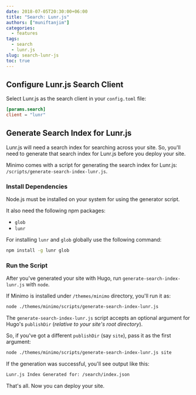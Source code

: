 ```yaml
---
date: 2018-07-05T20:30:00+06:00
title: "Search: Lunr.js"
authors: ["muniftanjim"]
categories:
  - features
tags:
  - search
  - lunr.js
slug: search-lunr-js
toc: true
---
```


## Configure Lunr.js Search Client

Select Lunr.js as the search client in your `config.toml` file:

```toml
[params.search]
client = "lunr"
```

## Generate Search Index for Lunr.js

Lunr.js will need a search index for searching across your site. So, you'll need to generate that search index for Lunr.js before you deploy your site.

Minimo comes with a script for generating the search index for Lunr.js: `/scripts/generate-search-index-lunr.js`.

### Install Dependencies

Node.js must be installed on your system for using the generator script.

It also need the following npm packages:

- `glob`
- `lunr`

For installing `lunr` and `glob` globally use the following command:

```sh
npm install -g lunr glob
```

### Run the Script

After you've generated your site with Hugo, run `generate-search-index-lunr.js` with `node`.

If Minimo is installed under `/themes/minimo` directory, you'll run it as:

```sh
node ./themes/minimo/scripts/generate-search-index-lunr.js
```

The `generate-search-index-lunr.js` script accepts an optional argument for Hugo's `publishDir` (_relative to your site's root directory_).

So, if you've got a different `publishDir` (say `site`), pass it as the first argument:

```sh
node ./themes/minimo/scripts/generate-search-index-lunr.js site
```

If the generation was successful, you'll see output like this:

```sh
Lunr.js Index Generated for: /search/index.json
```

That's all. Now you can deploy your site.
